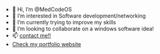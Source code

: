 - 👋 Hi, I’m @MedCodeOS
- 👀 I’m interested in Software development/networking
- 🌱 I’m currently trying to improve my skills
- 💞️ I’m looking to collaborate on a windows software idea!
- 📫 [contact me!!](http://medcode.rf.gd/#contact)
- [Check my portfolio website](http://medcode.rf.gd)

<!---
MedCodeOS/MedCodeOS is a ✨ special ✨ repository because its `README.md` (this file) appears on your GitHub profile.
You can click the Preview link to take a look at your changes.
--->
